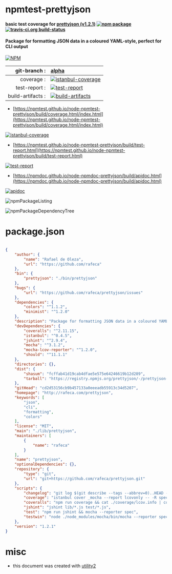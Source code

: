 # npmtest-prettyjson

#### basic test coverage for  [prettyjson (v1.2.1)](http://rafeca.com/prettyjson)  [![npm package](https://img.shields.io/npm/v/npmtest-prettyjson.svg?style=flat-square)](https://www.npmjs.org/package/npmtest-prettyjson) [![travis-ci.org build-status](https://api.travis-ci.org/npmtest/node-npmtest-prettyjson.svg)](https://travis-ci.org/npmtest/node-npmtest-prettyjson)

#### Package for formatting JSON data in a coloured YAML-style, perfect for CLI output

[![NPM](https://nodei.co/npm/prettyjson.png?downloads=true&downloadRank=true&stars=true)](https://www.npmjs.com/package/prettyjson)

| git-branch : | [alpha](https://github.com/npmtest/node-npmtest-prettyjson/tree/alpha)|
|--:|:--|
| coverage : | [![istanbul-coverage](https://npmtest.github.io/node-npmtest-prettyjson/build/coverage.badge.svg)](https://npmtest.github.io/node-npmtest-prettyjson/build/coverage.html/index.html)|
| test-report : | [![test-report](https://npmtest.github.io/node-npmtest-prettyjson/build/test-report.badge.svg)](https://npmtest.github.io/node-npmtest-prettyjson/build/test-report.html)|
| build-artifacts : | [![build-artifacts](https://npmtest.github.io/node-npmtest-prettyjson/glyphicons_144_folder_open.png)](https://github.com/npmtest/node-npmtest-prettyjson/tree/gh-pages/build)|

- [https://npmtest.github.io/node-npmtest-prettyjson/build/coverage.html/index.html](https://npmtest.github.io/node-npmtest-prettyjson/build/coverage.html/index.html)

[![istanbul-coverage](https://npmtest.github.io/node-npmtest-prettyjson/build/screenCapture.buildCi.browser.%252Ftmp%252Fbuild%252Fcoverage.lib.html.png)](https://npmtest.github.io/node-npmtest-prettyjson/build/coverage.html/index.html)

- [https://npmtest.github.io/node-npmtest-prettyjson/build/test-report.html](https://npmtest.github.io/node-npmtest-prettyjson/build/test-report.html)

[![test-report](https://npmtest.github.io/node-npmtest-prettyjson/build/screenCapture.buildCi.browser.%252Ftmp%252Fbuild%252Ftest-report.html.png)](https://npmtest.github.io/node-npmtest-prettyjson/build/test-report.html)

- [https://npmdoc.github.io/node-npmdoc-prettyjson/build/apidoc.html](https://npmdoc.github.io/node-npmdoc-prettyjson/build/apidoc.html)

[![apidoc](https://npmdoc.github.io/node-npmdoc-prettyjson/build/screenCapture.buildCi.browser.%252Ftmp%252Fbuild%252Fapidoc.html.png)](https://npmdoc.github.io/node-npmdoc-prettyjson/build/apidoc.html)

![npmPackageListing](https://npmtest.github.io/node-npmtest-prettyjson/build/screenCapture.npmPackageListing.svg)

![npmPackageDependencyTree](https://npmtest.github.io/node-npmtest-prettyjson/build/screenCapture.npmPackageDependencyTree.svg)



# package.json

```json

{
    "author": {
        "name": "Rafael de Oleza",
        "url": "https://github.com/rafeca"
    },
    "bin": {
        "prettyjson": "./bin/prettyjson"
    },
    "bugs": {
        "url": "https://github.com/rafeca/prettyjson/issues"
    },
    "dependencies": {
        "colors": "^1.1.2",
        "minimist": "^1.2.0"
    },
    "description": "Package for formatting JSON data in a coloured YAML-style, perfect for CLI output",
    "devDependencies": {
        "coveralls": "^2.11.15",
        "istanbul": "^0.4.5",
        "jshint": "^2.9.4",
        "mocha": "^3.1.2",
        "mocha-lcov-reporter": "^1.2.0",
        "should": "^11.1.1"
    },
    "directories": {},
    "dist": {
        "shasum": "fcffab41d19cab4dfae5e575e64246619b12d289",
        "tarball": "https://registry.npmjs.org/prettyjson/-/prettyjson-1.2.1.tgz"
    },
    "gitHead": "cd2d53156cb9b457133a0eeeadb55913c34d5207",
    "homepage": "http://rafeca.com/prettyjson",
    "keywords": [
        "json",
        "cli",
        "formatting",
        "colors"
    ],
    "license": "MIT",
    "main": "./lib/prettyjson",
    "maintainers": [
        {
            "name": "rafeca"
        }
    ],
    "name": "prettyjson",
    "optionalDependencies": {},
    "repository": {
        "type": "git",
        "url": "git+https://github.com/rafeca/prettyjson.git"
    },
    "scripts": {
        "changelog": "git log $(git describe --tags --abbrev=0)..HEAD --pretty='* %s' --first-parent",
        "coverage": "istanbul cover _mocha --report lcovonly -- -R spec",
        "coveralls": "npm run coverage && cat ./coverage/lcov.info | coveralls && rm -rf ./coverage",
        "jshint": "jshint lib/*.js test/*.js",
        "test": "npm run jshint && mocha --reporter spec",
        "testwin": "node ./node_modules/mocha/bin/mocha --reporter spec"
    },
    "version": "1.2.1"
}
```



# misc
- this document was created with [utility2](https://github.com/kaizhu256/node-utility2)
